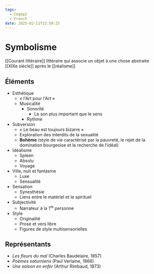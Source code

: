 ```yaml
---
tags:
  - Cegep2
  - French
date: 2025-02-11T22:59:25
---
```


# Symbolisme

[[Courant littéraire]] littéraire qui associe un objet à une chose abstraite
[[XIXe siècle]] après le [[réalisme]]

## Éléments

- Esthétique
	- « l'Art pour l'Art »
	- Musicalité
		- Sonorité
			- Le son plus important que le sens
		- Rythme
- Subversion
	- « Le beau est toujours bizarre »
	- Exploration des interdits de la sexualité
	- **Bohème** (style de vie caractérisé par la pauvreté, le rejet de la domination bourgeoise et la recherche de l'idéal)
- Idéalisme
	- Spleen
	- Absolu
	- Voyage
- Ville, nuit et fantasme
	- Luxe
	- Sensualité
- Sensation
	- Synesthésie
	- Liens entre le matériel et le spirituel
- Subjectivité
	- Narrateur à la 1<sup>re</sup> personne
- Style
	- Originalité
	- Prose et vers libre
	- Figures de style multisensorielles

## Représentants

- *Les fleurs du mal* (Charles Baudelaire, 1857)
- *Poèmes saturniens* (Paul Verlaine, 1866)
- *Une saison en enfer* (Arthur Rimbaud, 1873)